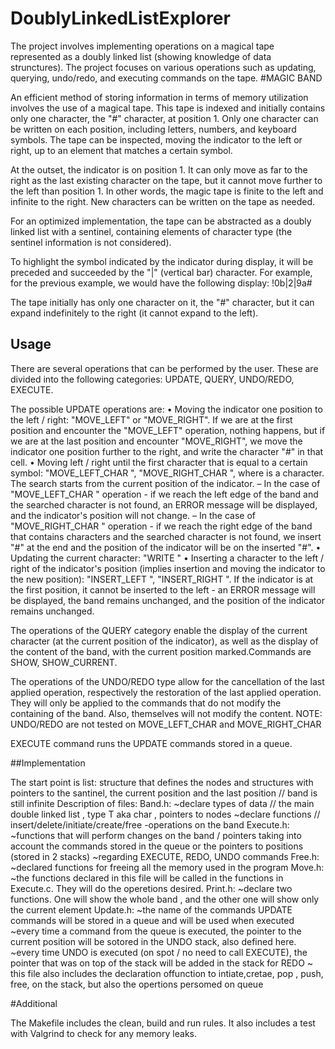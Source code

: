 # DoublyLinkedListExplorer
The project involves implementing operations on a magical tape represented as a doubly linked list (showing knowledge of data strunctures). The project focuses on various operations such as updating, querying, undo/redo, and executing commands on the tape.
#MAGIC BAND

An efficient method of storing information in terms of memory utilization involves the use of a magical tape. This tape is indexed and initially contains only one character, the "#" character, at position 1. Only one character can be written on each position, including letters, numbers, and keyboard symbols. The tape can be inspected, moving the indicator to the left or right, up to an element that matches a certain symbol.

At the outset, the indicator is on position 1. It can only move as far to the right as the last existing character on the tape, but it cannot move further to the left than position 1. In other words, the magic tape is finite to the left and infinite to the right. New characters can be written on the tape as needed.

For an optimized implementation, the tape can be abstracted as a doubly linked list with a sentinel, containing elements of character type (the sentinel information is not considered).

To highlight the symbol indicated by the indicator during display, it will be preceded and succeeded by the "|" (vertical bar) character. For example, for the previous example, we would have the following display: !0b|2|9a#

The tape initially has only one character on it, the "#" character, but it can expand indefinitely to the right (it cannot expand to the left).

## Usage

There are several operations that can be performed by the user. These are divided into the following categories: UPDATE, QUERY, UNDO/REDO, EXECUTE. 

The possible UPDATE operations are:
• Moving the indicator one position to the left / right: "MOVE_LEFT" or "MOVE_RIGHT". If we are at the first position and encounter the "MOVE_LEFT" operation, nothing happens, but if we are at the last position and encounter "MOVE_RIGHT", we move the indicator one position further to the right, and write the character "#" in that cell.
• Moving left / right until the first character that is equal to a certain symbol: "MOVE_LEFT_CHAR <C>", "MOVE_RIGHT_CHAR <C>", where <C> is a character. The search starts from the current position of the indicator.
– In the case of "MOVE_LEFT_CHAR <C>" operation - if we reach the left edge of the band and the searched character is not found, an ERROR message will be displayed, and the indicator's position will not change.
– In the case of "MOVE_RIGHT_CHAR <C>" operation - if we reach the right edge of the band that contains characters and the searched character is not found, we insert "#" at the end and the position of the indicator will be on the inserted "#".
• Updating the current character: "WRITE <C>"
• Inserting a character to the left / right of the indicator's position (implies insertion and moving the indicator to the new position): "INSERT_LEFT <C>", "INSERT_RIGHT <C>". If the indicator is at the first position, it cannot be inserted to the left - an ERROR message will be displayed, the band remains unchanged, and the position of the indicator remains unchanged.

The operations of the QUERY category enable the display of the current character (at the current position of the indicator), as well as the display of the content of the band, with the current position marked.Commands are SHOW, SHOW_CURRENT.

The operations of the UNDO/REDO type allow for the cancellation of the last applied operation, respectively the restoration of the last applied operation. They will only be applied to the commands that do not modify the containing of the band. Also, themselves will not modify the content.
NOTE: UNDO/REDO are not tested on MOVE_LEFT_CHAR and MOVE_RIGHT_CHAR

EXECUTE command runs the UPDATE commands stored in a queue.

##Implementation

The start point is list: structure that defines the nodes and structures with pointers to the santinel, the current position and the last position // band is still infinite
Description of files: 
Band.h: ~declare types of data // the main double linked list , type T aka char , pointers to nodes 
        ~declare functions // insert/delete/initiate/create/free -operations on the band
Execute.h: ~functions that will perform changes on the band / pointers taking into account the commands stored in the queue or the pointers to positions (stored in 2 stacks)
           ~regarding EXECUTE, REDO, UNDO commands
Free.h: ~declared functions for freeing all the memory used in the program
Move.h: ~the functions declared in this file will be called in the functions in Execute.c. They will do the operetions desired.
Print.h: ~declare two functions. One will show the whole band , and the other one will show only the current element
Update.h: ~the name of the commands UPDATE commands will be stored in a queue and will be used when executed
          ~every time a command from the queue is executed, the pointer to the current position will be sotored in the UNDO stack, also defined here.
          ~every time UNDO is executed (on spot / no need to call EXECUTE), the pointer that was on top of the stack will be added in the stack for REDO
          ~ this file also includes the declaration offunction to intiate,cretae, pop , push, free, on the stack, but also the opertions persomed on queue

#Additional

The Makefile includes the clean, build and run rules. It also includes a test with Valgrind to check for any memory leaks.


